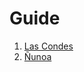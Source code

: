# Guide

1. [Las Condes](https://www.portaltransparencia.cl/PortalPdT/directorio-de-organismos-regulados/?org=MU135)
1. [Ñunoa](https://www.portaltransparencia.cl/PortalPdT/directorio-de-organismos-regulados/?org=MU186)
